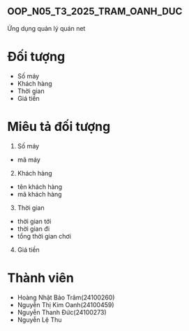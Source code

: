 ## OOP_N05_T3_2025_TRAM_OANH_DUC
Ứng dụng quản lý quán net


#  Đối tượng
- Số máy
- Khách hàng
- Thời gian
- Giá tiền

# Miêu tả đối tượng
1. Số máy
- mã máy
2. Khách hàng
- tên khách hàng
- mã khách hàng
3. Thời gian
- thời gian tới
- thời gian đi
- tổng thời gian chơi
4. Giá tiền


# Thành viên
- Hoàng Nhật Bảo Trâm(24100260)
- Nguyễn Thị Kim Oanh(24100459)
- Nguyễn Thanh Đức(24100273)
- Nguyễn Lệ Thu 
